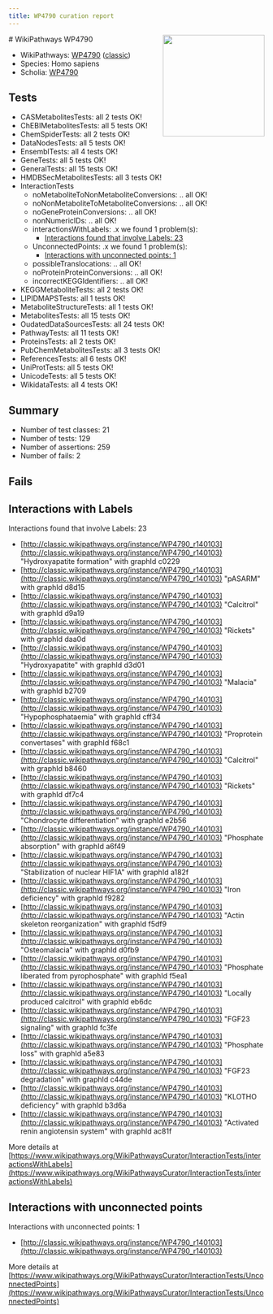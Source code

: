 ```yaml
---
title: WP4790 curation report
---
```


<img style="float: right; width: 200px" src="https://upload.wikimedia.org/wikipedia/commons/thumb/8/83/Wplogo_with_text_500.png/640px-Wplogo_with_text_500.png" />
# WikiPathways WP4790

* WikiPathways: [WP4790](https://wikipathways.org/pathways/WP4790) ([classic](https://classic.wikipathways.org/instance/WP4790))
* Species: Homo sapiens
* Scholia: [WP4790](https://scholia.toolforge.org/wikipathways/WP4790)
## Tests
* CASMetabolitesTests: all 2 tests OK!
* ChEBIMetabolitesTests: all 5 tests OK!
* ChemSpiderTests: all 2 tests OK!
* DataNodesTests: all 5 tests OK!
* EnsemblTests: all 4 tests OK!
* GeneTests: all 5 tests OK!
* GeneralTests: all 15 tests OK!
* HMDBSecMetabolitesTests: all 3 tests OK!
* InteractionTests
    * noMetaboliteToNonMetaboliteConversions: .. all OK!
    * noNonMetaboliteToMetaboliteConversions: .. all OK!
    * noGeneProteinConversions: .. all OK!
    * nonNumericIDs: .. all OK!
    * interactionsWithLabels: .x we found 1 problem(s):
        * [Interactions found that involve Labels: 23](#fe97a8da)
    * UnconnectedPoints: .x we found 1 problem(s):
        * [Interactions with unconnected points: 1](#35a61ad9)
    * possibleTranslocations: .. all OK!
    * noProteinProteinConversions: .. all OK!
    * incorrectKEGGIdentifiers: .. all OK!
* KEGGMetaboliteTests: all 2 tests OK!
* LIPIDMAPSTests: all 1 tests OK!
* MetaboliteStructureTests: all 1 tests OK!
* MetabolitesTests: all 15 tests OK!
* OudatedDataSourcesTests: all 24 tests OK!
* PathwayTests: all 11 tests OK!
* ProteinsTests: all 2 tests OK!
* PubChemMetabolitesTests: all 3 tests OK!
* ReferencesTests: all 6 tests OK!
* UniProtTests: all 5 tests OK!
* UnicodeTests: all 5 tests OK!
* WikidataTests: all 4 tests OK!


## Summary

* Number of test classes: 21
* Number of tests: 129
* Number of assertions: 259
* Number of fails: 2

## Fails

<a name="fe97a8da" />

## Interactions with Labels

Interactions found that involve Labels: 23

* [http://classic.wikipathways.org/instance/WP4790_r140103](http://classic.wikipathways.org/instance/WP4790_r140103) "Hydroxyapatite
formation" with graphId c0229
* [http://classic.wikipathways.org/instance/WP4790_r140103](http://classic.wikipathways.org/instance/WP4790_r140103) "pASARM" with graphId d8d15
* [http://classic.wikipathways.org/instance/WP4790_r140103](http://classic.wikipathways.org/instance/WP4790_r140103) "Calcitrol" with graphId d9a19
* [http://classic.wikipathways.org/instance/WP4790_r140103](http://classic.wikipathways.org/instance/WP4790_r140103) "Rickets" with graphId daa0d
* [http://classic.wikipathways.org/instance/WP4790_r140103](http://classic.wikipathways.org/instance/WP4790_r140103) "Hydroxyapatite" with graphId d3d01
* [http://classic.wikipathways.org/instance/WP4790_r140103](http://classic.wikipathways.org/instance/WP4790_r140103) "Malacia" with graphId b2709
* [http://classic.wikipathways.org/instance/WP4790_r140103](http://classic.wikipathways.org/instance/WP4790_r140103) "Hypophosphataemia" with graphId cff34
* [http://classic.wikipathways.org/instance/WP4790_r140103](http://classic.wikipathways.org/instance/WP4790_r140103) "Proprotein convertases" with graphId f68c1
* [http://classic.wikipathways.org/instance/WP4790_r140103](http://classic.wikipathways.org/instance/WP4790_r140103) "Calcitrol" with graphId b8460
* [http://classic.wikipathways.org/instance/WP4790_r140103](http://classic.wikipathways.org/instance/WP4790_r140103) "Rickets" with graphId df7c4
* [http://classic.wikipathways.org/instance/WP4790_r140103](http://classic.wikipathways.org/instance/WP4790_r140103) "Chondrocyte differentiation" with graphId e2b56
* [http://classic.wikipathways.org/instance/WP4790_r140103](http://classic.wikipathways.org/instance/WP4790_r140103) "Phosphate
absorption" with graphId a6f49
* [http://classic.wikipathways.org/instance/WP4790_r140103](http://classic.wikipathways.org/instance/WP4790_r140103) "Stabilization of
nuclear HIF1A" with graphId a182f
* [http://classic.wikipathways.org/instance/WP4790_r140103](http://classic.wikipathways.org/instance/WP4790_r140103) "Iron deficiency" with graphId f9282
* [http://classic.wikipathways.org/instance/WP4790_r140103](http://classic.wikipathways.org/instance/WP4790_r140103) "Actin skeleton reorganization" with graphId f5df9
* [http://classic.wikipathways.org/instance/WP4790_r140103](http://classic.wikipathways.org/instance/WP4790_r140103) "Osteomalacia" with graphId d0fb9
* [http://classic.wikipathways.org/instance/WP4790_r140103](http://classic.wikipathways.org/instance/WP4790_r140103) "Phosphate liberated
from pyrophosphate" with graphId f5ea1
* [http://classic.wikipathways.org/instance/WP4790_r140103](http://classic.wikipathways.org/instance/WP4790_r140103) "Locally produced
calcitrol" with graphId eb6dc
* [http://classic.wikipathways.org/instance/WP4790_r140103](http://classic.wikipathways.org/instance/WP4790_r140103) "FGF23 signaling" with graphId fc3fe
* [http://classic.wikipathways.org/instance/WP4790_r140103](http://classic.wikipathways.org/instance/WP4790_r140103) "Phosphate loss" with graphId a5e83
* [http://classic.wikipathways.org/instance/WP4790_r140103](http://classic.wikipathways.org/instance/WP4790_r140103) "FGF23 degradation" with graphId c44de
* [http://classic.wikipathways.org/instance/WP4790_r140103](http://classic.wikipathways.org/instance/WP4790_r140103) "KLOTHO deficiency" with graphId b3d6a
* [http://classic.wikipathways.org/instance/WP4790_r140103](http://classic.wikipathways.org/instance/WP4790_r140103) "Activated renin angiotensin system" with graphId ac81f


More details at [https://www.wikipathways.org/WikiPathwaysCurator/InteractionTests/interactionsWithLabels](https://www.wikipathways.org/WikiPathwaysCurator/InteractionTests/interactionsWithLabels)

<a name="35a61ad9" />

## Interactions with unconnected points

Interactions with unconnected points: 1

* [http://classic.wikipathways.org/instance/WP4790_r140103](http://classic.wikipathways.org/instance/WP4790_r140103)


More details at [https://www.wikipathways.org/WikiPathwaysCurator/InteractionTests/UnconnectedPoints](https://www.wikipathways.org/WikiPathwaysCurator/InteractionTests/UnconnectedPoints)

